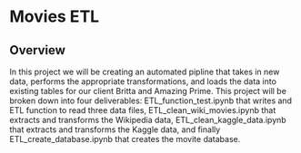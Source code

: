 # Movies ETL

## Overview

In this project we will be creating an automated pipline that takes in new data, performs the appropriate transformations, and loads the data into existing tables for our client Britta and Amazing Prime. This project will be broken down into four deliverables: ETL_function_test.ipynb that writes and ETL function to read three data files, ETL_clean_wiki_movies.ipynb that extracts and transforms the Wikipedia data, ETL_clean_kaggle_data.ipynb that extracts and transforms the Kaggle data, and finally ETL_create_database.ipynb that creates the movite database.